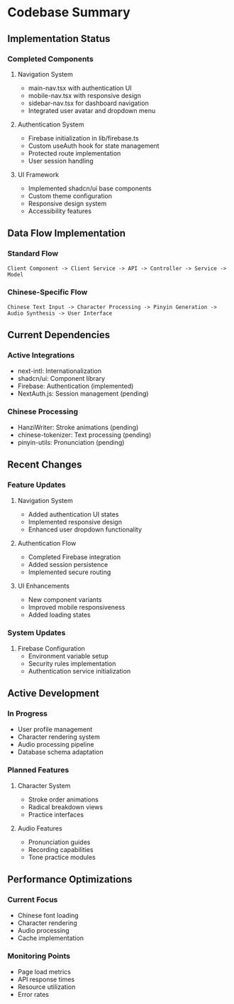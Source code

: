 # Codebase Summary

## Implementation Status

### Completed Components

1. Navigation System

   - main-nav.tsx with authentication UI
   - mobile-nav.tsx with responsive design
   - sidebar-nav.tsx for dashboard navigation
   - Integrated user avatar and dropdown menu

2. Authentication System

   - Firebase initialization in lib/firebase.ts
   - Custom useAuth hook for state management
   - Protected route implementation
   - User session handling

3. UI Framework
   - Implemented shadcn/ui base components
   - Custom theme configuration
   - Responsive design system
   - Accessibility features

## Data Flow Implementation

### Standard Flow

```
Client Component -> Client Service -> API -> Controller -> Service -> Model
```

### Chinese-Specific Flow

```
Chinese Text Input -> Character Processing -> Pinyin Generation ->
Audio Synthesis -> User Interface
```

## Current Dependencies

### Active Integrations

- next-intl: Internationalization
- shadcn/ui: Component library
- Firebase: Authentication (implemented)
- NextAuth.js: Session management (pending)

### Chinese Processing

- HanziWriter: Stroke animations (pending)
- chinese-tokenizer: Text processing (pending)
- pinyin-utils: Pronunciation (pending)

## Recent Changes

### Feature Updates

1. Navigation System

   - Added authentication UI states
   - Implemented responsive design
   - Enhanced user dropdown functionality

2. Authentication Flow

   - Completed Firebase integration
   - Added session persistence
   - Implemented secure routing

3. UI Enhancements
   - New component variants
   - Improved mobile responsiveness
   - Added loading states

### System Updates

1. Firebase Configuration
   - Environment variable setup
   - Security rules implementation
   - Authentication service initialization

## Active Development

### In Progress

- User profile management
- Character rendering system
- Audio processing pipeline
- Database schema adaptation

### Planned Features

1. Character System

   - Stroke order animations
   - Radical breakdown views
   - Practice interfaces

2. Audio Features
   - Pronunciation guides
   - Recording capabilities
   - Tone practice modules

## Performance Optimizations

### Current Focus

- Chinese font loading
- Character rendering
- Audio processing
- Cache implementation

### Monitoring Points

- Page load metrics
- API response times
- Resource utilization
- Error rates
